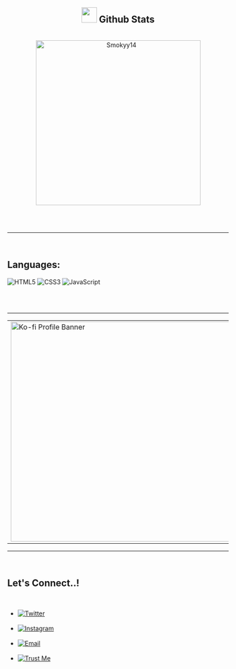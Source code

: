 <div align="center">

## <img src="https://media.giphy.com/media/iY8CRBdQXODJSCERIr/giphy.gif" width="35"><b> Github Stats </b>

<br>

<a href="https://github.com/0xabdulkhalid/">
  <img src="https://github-readme-stats.vercel.app/api/top-langs?username=Smokyy14&show_icons=true&locale=en&layout=compact&line_height=20&title_color=7A7ADB&icon_color=2234AE&text_color=D3D3D3&bg_color=0,000000,130F40" width="375" alt="Smokyy14"/>
</a>

</div>

<br><br>

-----

<br>

## <b>Languages:</b>

<img alt="HTML5" src="https://img.shields.io/badge/html5-%23E34F26.svg?style=for-the-badge&logo=html5&logoColor=white"/>
<img alt="CSS3" src="https://img.shields.io/badge/css3-%231572B6.svg?style=for-the-badge&logo=css3&logoColor=white"/>
<img alt="JavaScript" src="https://img.shields.io/badge/javascript-%23323330.svg?style=for-the-badge&logo=javascript&logoColor=%23F7DF1E"/>

<br><br>

-----

<div align="center">

<table>
  <tr>
    <td>
      <img src="https://storage.ko-fi.com/cdn/opengraph_assets/default_creator_og/hz_profile_page.png" alt="Ko-fi Profile Banner" width="500"/>
    </td>
    <td style="vertical-align: middle; padding-left: 20px;">
      <a href="https://ko-fi.com/R5R01GPUZJ" target="_blank">
        <img src="https://your-image-host.com/kofi-button-custom.png" alt="Support me on Ko-fi" width="200"/>
      </a>
    </td>
  </tr>
</table>

</div>


-----

<br>

## <b>Let's Connect..!</b>

<br>

<ul>

<li>
<a href="https://x.com/starsonthasky" target="_blank">
  <img src="https://img.shields.io/badge/twitter-%252300acee.svg?color=000000&style=for-the-badge&logo=x&logoColor=white" alt="Twitter" />
</a>
</li>

<br>

<li>
<a href="https://www.instagram.com/santuti304?igsh=MWN6eHMyN3hnbDYzNg==" target="_blank">
  <img src="https://img.shields.io/badge/instagram-%252300acee.svg?color=EA899A&style=for-the-badge&logo=instagram&logoColor=white" alt="Instagram" />
</a>
</li>

<br>

<li>
<a href="mailto:Contact.Smokyy@gmail.com" target="_blank">
  <img src="https://img.shields.io/badge/gmail:%20Contact.Smokyy@gmail.com-%23EA4335.svg?style=for-the-badge&logo=gmail&logoColor=white" alt="Email" />
</a>
</li>

<br>

<li>
<a href="https://matias.me/nsfw/" target="_blank">
  <img src="https://img.shields.io/badge/Trust%20Me-%252300acee.svg?color=A020F0&style=for-the-badge" alt="Trust Me" />
</a>
</li>

</ul>

